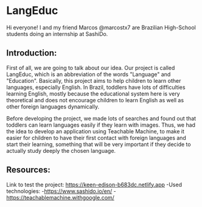 # LangEduc
Hi everyone! I and my friend Marcos @marcostx7 are Brazilian High-School students doing an internship at SashiDo.

## Introduction: ##
First of all, we are going to talk about our idea. Our project is called LangEduc, which is an abbreviation of the words "Language" and "Education". Basically, this project aims to help children to learn other languages, especially English. In Brazil, toddlers have lots of difficulties learning English, mostly because the educational system here is very theoretical and does not encourage children to learn English as well as other foreign languages dynamically.

Before developing the project, we made lots of searches and found out that toddlers can learn languages easily if they learn with images. Thus, we had the idea to develop an application using Teachable Machine, to make it easier for children to have their first contact with foreign languages and start their learning, something that will be very important if they decide to actually study deeply the chosen language.

## Resources: ##
Link to test the project:
		https://keen-edison-b683dc.netlify.app
	-Used technologies: 
		-https://www.sashido.io/en/
		-https://teachablemachine.withgoogle.com/

